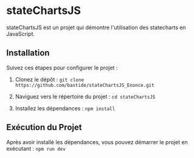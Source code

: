 # stateChartsJS

stateChartsJS est un projet qui démontre l'utilisation des statecharts en JavaScript.

## Installation

Suivez ces étapes pour configurer le projet :

1. Clonez le dépôt : `git clone https://github.com/bastide/stateChartsJS_Enonce.git`

2. Naviguez vers le répertoire du projet : `cd stateChartsJS`

3. Installez les dépendances : `npm install`

## Exécution du Projet

Après avoir installé les dépendances, vous pouvez démarrer le projet en exécutant : `npm run dev`
